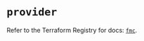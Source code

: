 # `provider`

Refer to the Terraform Registry for docs: [`fmc`](https://registry.terraform.io/providers/ciscodevnet/fmc/1.5.2/docs).
